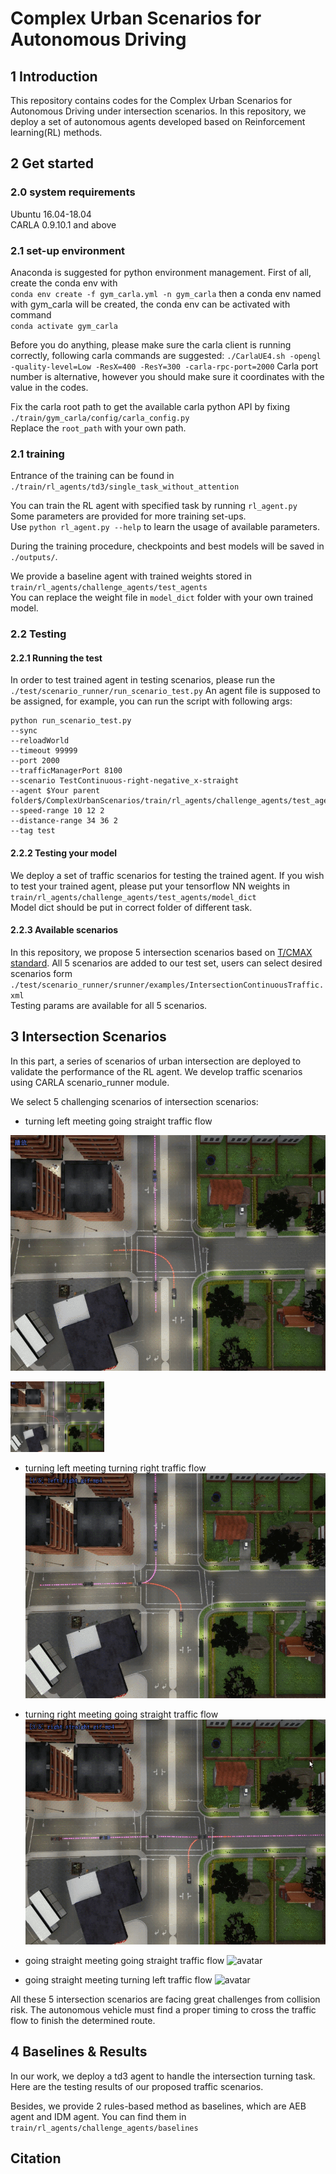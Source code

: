 #  Complex Urban Scenarios for Autonomous Driving

## 1 Introduction
This repository contains codes for the Complex Urban Scenarios for Autonomous Driving under intersection scenarios.
In this repository, we deploy a set of autonomous agents developed based on Reinforcement learning(RL) methods.


## 2 Get started
### 2.0 system requirements
Ubuntu 16.04-18.04  
CARLA 0.9.10.1 and above


### 2.1 set-up environment
Anaconda is suggested for python environment management. 
First of all, create the conda env with  
`conda env create -f gym_carla.yml -n gym_carla`
then a conda env named with gym_carla will be created, 
the conda env can be activated with command  
`conda activate gym_carla`

Before you do anything, please make sure the carla client is running correctly,
following carla commands are suggested:
`./CarlaUE4.sh -opengl -quality-level=Low -ResX=400 -ResY=300 -carla-rpc-port=2000`
Carla port number is alternative, however you should make sure it coordinates with the value in the codes.

Fix the carla root path to get the available carla python API by fixing   
`./train/gym_carla/config/carla_config.py`  
Replace the `root_path` with your own path.

### 2.1 training
Entrance of the training can be found in   
`./train/rl_agents/td3/single_task_without_attention`

You can train the RL agent with specified task by running `rl_agent.py`  
Some parameters are provided for more training set-ups.  
Use `python rl_agent.py --help` to learn the usage of available parameters.

During the training procedure, checkpoints and best models will be saved in `./outputs/`.

We provide a baseline agent with trained weights stored in  
`train/rl_agents/challenge_agents/test_agents`  
You can replace the weight file in `model_dict` folder with your own trained model.

### 2.2 Testing

#### 2.2.1 Running the test

In order to test trained agent in testing scenarios, please run the 
`./test/scenario_runner/run_scenario_test.py`
An agent file is supposed to be assigned, for example, you can run the script with following args:  
```angular2html
python run_scenario_test.py
--sync
--reloadWorld
--timeout 99999
--port 2000
--trafficManagerPort 8100
--scenario TestContinuous-right-negative_x-straight
--agent $Your parent folder$/ComplexUrbanScenarios/train/rl_agents/challenge_agents/test_agents/test_agent.py
--speed-range 10 12 2
--distance-range 34 36 2
--tag test
```

#### 2.2.2 Testing your model
We deploy a set of traffic scenarios for testing the trained agent.
If you wish to test your trained agent, please put your tensorflow NN weights in   
`train/rl_agents/challenge_agents/test_agents/model_dict`  
Model dict should be put in correct folder of different task.

#### 2.2.3 Available scenarios

In this repository, we propose 5 intersection scenarios based on 
[T/CMAX standard](http://mzone.site/Uploads/Editor/2021-01-07/5ff67954ba9fc.pdf).
All 5 scenarios are added to our test set, users can select desired scenarios form   
`./test/scenario_runner/srunner/examples/IntersectionContinuousTraffic.xml`  
Testing params are available for all 5 scenarios.


## 3 Intersection Scenarios
In this part, a series of scenarios of urban intersection are deployed to validate the
performance of the RL agent.
We develop traffic scenarios using CARLA scenario_runner module.

We select 5 challenging scenarios of intersection scenarios:

 - turning left meeting going straight traffic flow  

![avatar](Docs/gifs/left_straight.gif)  
   
<img src="Docs/gifs/left_straight.gif" width="150"/>


- turning left meeting turning right traffic flow
![avatar](Docs/gifs/left_right.gif)

- turning right meeting going straight traffic flow
![avatar](Docs/gifs/right_straight.gif)

- going straight meeting going straight traffic flow
![avatar](Docs/gifs/straight_straight.gif)

- going straight meeting turning left traffic flow
![avatar](Docs/gifs/straight_left.gif)
  
All these 5 intersection scenarios are facing great challenges from collision risk.
The autonomous vehicle must find a proper timing to cross the traffic flow to finish the determined route.

## 4 Baselines & Results 
In our work, we deploy a td3 agent to handle the intersection turning task.
Here are the testing results of our proposed traffic scenarios.

Besides, we provide 2 rules-based method as baselines, which are AEB agent and IDM agent.
You can find them in `train/rl_agents/challenge_agents/baselines`

[comment]: <> (### Sceario 1: Left turning with oppose continuous traffic flow turning left)


[comment]: <> (### Sceario 2: Left turning with oppose continuous traffic flow turning left)


## Citation

[comment]: <> (@misc{lia_corrales_2015_15991,)

[comment]: <> (    author       = {Lia Corrales},)

[comment]: <> (    title        = {{dust: Calculate the intensity of dust scattering halos in the X-ray}},)

[comment]: <> (    month        = mar,)

[comment]: <> (    year         = 2015,)

[comment]: <> (    doi          = {10.5281/zenodo.15991},)

[comment]: <> (    version      = {1.0},)

[comment]: <> (    publisher    = {Zenodo},)

[comment]: <> (    url          = {https://doi.org/10.5281/zenodo.15991})

[comment]: <> (    })

